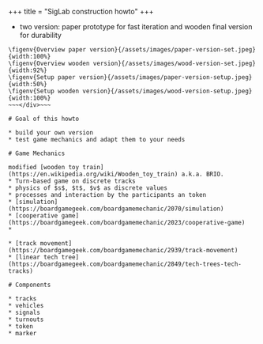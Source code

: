 +++
title = "SigLab construction howto"
+++

* two version: paper prototype for fast iteration and wooden final version for durability

~~~<div class="grid-container">~~~
\figenv{Overview paper version}{/assets/images/paper-version-set.jpeg}{width:100%}
\figenv{Overview wooden version}{/assets/images/wood-version-set.jpeg}{width:92%}
\figenv{Setup paper version}{/assets/images/paper-version-setup.jpeg}{width:50%}
\figenv{Setup wooden version}{/assets/images/wood-version-setup.jpeg}{width:100%}
~~~</div>~~~

# Goal of this howto

* build your own version
* test game mechanics and adapt them to your needs

# Game Mechanics

modified [wooden toy train](https://en.wikipedia.org/wiki/Wooden_toy_train) a.k.a. BRIO.
* Turn-based game on discrete tracks
* physics of $s$, $t$, $v$ as discrete values
* processes and interaction by the participants an token
* [simulation](https://boardgamegeek.com/boardgamemechanic/2070/simulation)
* [cooperative game](https://boardgamegeek.com/boardgamemechanic/2023/cooperative-game)
* 

* [track movement](https://boardgamegeek.com/boardgamemechanic/2939/track-movement)
* [linear tech tree](https://boardgamegeek.com/boardgamemechanic/2849/tech-trees-tech-tracks)

# Components

* tracks
* vehicles
* signals
* turnouts
* token
* marker

